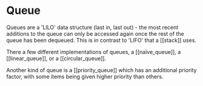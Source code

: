 # Queue

Queues are a 'LILO' data structure (last in, last out) - the most recent 
additions to the queue can only be accessed again once the rest of the queue has
been dequeued. This is in contrast to 'LIFO' that a [[stack]] uses.

There a few different implementations of queues, a [[naïve_queue]], a 
[[linear_queue]], or a [[circular_queue]].

Another kind of queue is a [[priority_queue]] which has an additional priority 
factor, with some items being given higher priority than others.
